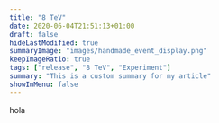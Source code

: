 ```yaml
---
title: "8 TeV"
date: 2020-06-04T21:51:13+01:00
draft: false
hideLastModified: true
summaryImage: "images/handmade_event_display.png"
keepImageRatio: true
tags: ["release", "8 TeV", "Experiment"]
summary: "This is a custom summary for my article"
showInMenu: false
---
```


hola
